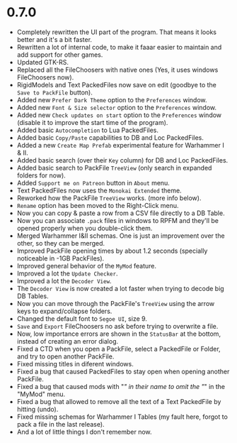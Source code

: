 # 0.7.0

- Completely rewritten the UI part of the program. That means it looks better and it's a bit faster.
- Rewritten a lot of internal code, to make it faaar easier to maintain and add support for other games.
- Updated GTK-RS.
- Replaced all the FileChoosers with native ones (Yes, it uses windows FileChoosers now).
- RigidModels and Text PackedFiles now save on edit (goodbye to the `Save to PackFile` button).
- Added new `Prefer Dark Theme` option to the `Preferences` window.
- Added new `Font & Size selector` option to the `Preferences` window.
- Added new `Check updates on start` option to the `Preferences` window (disable it to improve the start time of the program).
- Added basic `Autocompletion` to Lua PackedFiles.
- Added basic `Copy/Paste` capabilities to DB and Loc PackedFiles. 
- Added a new `Create Map Prefab` experimental feature for Warhammer I & II.
- Added basic search (over their `Key` column) for DB and Loc PackedFiles.
- Added basic search to PackFile `TreeView` (only search in expanded folders for now).
- Added `Support me on Patreon` button in `About` menu.
- Text PackedFiles now uses the `Monokai Extended` theme.
- Reworked how the PackFile `TreeView` works. (more info below).
- `Rename` option has been moved to the Right-Click menu.
- Now you can copy & paste a row from a CSV file directly to a DB Table.
- Now you can associate `.pack` files in windows to RPFM and they'll be opened properly when you double-click them.
- Merged Warhammer I&II schemas. One is just an improvement over the other, so they can be merged.
- Improved PackFile opening times by about 1.2 seconds (specially noticeable in -1GB PackFiles).
- Improved general behavior of the `MyMod` feature.
- Improved a lot the `Update Checker`.
- Improved a lot the `Decoder View`.
- The `Decoder View` is now created a lot faster when trying to decode big DB Tables.
- Now you can move through the PackFile's `TreeView` using the arrow keys to expand/collapse folders.
- Changed the default font to `Segoe UI`, size 9.
- `Save` and `Export` FileChoosers no ask before trying to overwrite a file.
- Now, low importance errors are shown in the `StatusBar` at the bottom, instead of creating an error dialog.
- Fixed a CTD when you open a PackFile, select a PackedFile or Folder, and try to open another PackFile.
- Fixed missing titles in diferent windows.
- Fixed a bug that caused PackedFiles to stay open when opening another PackFile.
- Fixed a bug that caused mods with "_" in their name to omit the "_" in the "MyMod" menu.
- Fixed a bug that allowed to remove all the text of a Text PackedFile by hitting (undo).
- Fixed missing schemas for Warhammer I Tables (my fault here, forgot to pack a file in the last release).
- And a lot of little things I don't remember now.